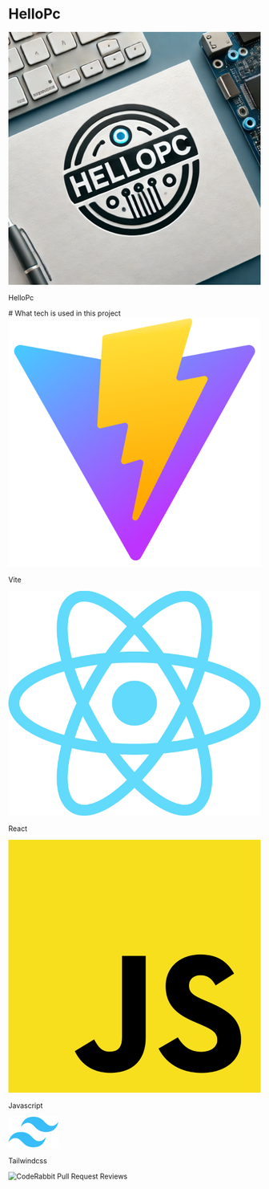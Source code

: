 # HelloPc
<img src="./public/Logo1.webp"/>
<p>HelloPc</p>
# What tech is used in this project
<img src="./public/Vitejs-logo.svg.png"/>
<p>Vite</p>
<img src="./public/React-icon.png"/>
<p>React</p>
<img src="./public/js.png"/>
<p>Javascript</p>
<img src="./public/Tailwind_CSS_Logo.png" width="100px"/>
<p>Tailwindcss</p>
<!-- [Alt Text](./public/daisyui-logomark.svg){width=300 height=200} -->
<!-- <img src="./public/daisyui-logomark.svg"/> -->
<!-- <p>daisyui</p> -->


![CodeRabbit Pull Request Reviews](https://img.shields.io/coderabbit/prs/github/DavidBalishyan/helloPc?utm_source=oss&utm_medium=github&utm_campaign=DavidBalishyan%2FhelloPc&labelColor=171717&color=FF570A&link=https%3A%2F%2Fcoderabbit.ai&label=CodeRabbit+Reviews)
